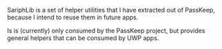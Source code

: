 SariphLib is a set of helper utilities that I have extracted out of PassKeep, because I intend to reuse them in future apps.

Is is (currently) only consumed by the PassKeep project, but provides general helpers that can be consumed by UWP apps.